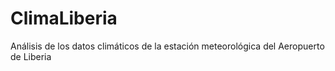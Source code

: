 # ClimaLiberia
Análisis de los datos climáticos de la estación meteorológica del Aeropuerto de Liberia

